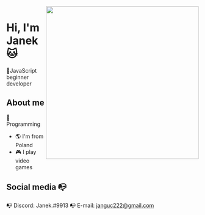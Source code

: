 <img align="right" width="400" height="400" src="https://yt3.googleusercontent.com/Hs6TAMg9aeN5b5QUwpzl9A39xwKpgyqmWBIvPVQB5S4gj2FUzjBW4m7U_mdqUs9lYxqIBeIw9uQ=s900-c-k-c0x00ffffff-no-rj">


# Hi, I'm Janek :cat:

📝JavaScript beginner developer

## About me 

:blue_heart: Programming

- :earth_americas: I'm from Poland
- :video_game: I play video games

## Social media :mailbox_with_no_mail:

:mailbox_with_no_mail: Discord: Janek.#9913
:mailbox_with_no_mail: E-mail: janguc222@gmail.com
